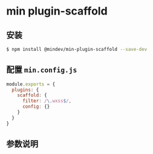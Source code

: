 # min plugin-scaffold

## 安装

``` bash
$ npm install @mindev/min-plugin-scaffold --save-dev
```

## 配置 `min.config.js`

``` js
module.exports = {
  plugins: {
    scaffold: {
      filter: /\.wxss$/,
      config: {}
    }
  }
}
```

## 参数说明
